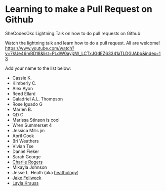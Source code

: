 # Learning to make a Pull Request on Github

SheCodesOkc Lightning Talk on how to do pull requests on Github

Watch the lightning talk and learn how to do a pull request. All are welcome!
https://www.youtube.com/watch?v=7kUe46mBD18&list=PLdW0ayjzW_LCTxJGdEZ63341aTLDGJAbb&index=13

Add your name to the list below:

- Cassie K.
- Kimberly C.
- Alex Ayon
- Reed Ellard
- Galadriel A.L. Thompson
- Rose Iguado G
- Marlen B.
- QD C.
- Marissa Stinson is cool
- Wren Summerset 4
- Jessica Mills jm
- April Cook
- Bri Weathers
- Vivian Tse
- Daniel Fieker
- Sarah George
- [Charlie Rogers](https://www.mister-rogers.com)
- Mikayla Johnson
- Jesse L. Heath (aka [heathology](https://github.com/heathology))
- [Jake Fellwock](https://www.github.com/jakefellwock/)
- [Layla Krauss](https://github.com/laylark)

